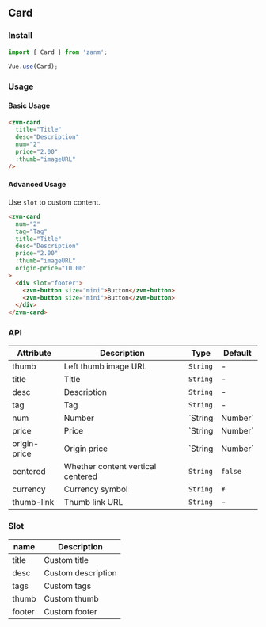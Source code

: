 ## Card

### Install
``` javascript
import { Card } from 'zanm';

Vue.use(Card);
```

### Usage

#### Basic Usage

```html
<zvm-card
  title="Title"
  desc="Description"
  num="2"
  price="2.00"
  :thumb="imageURL"
/>
```

#### Advanced Usage
Use `slot` to custom content.

```html
<zvm-card
  num="2"
  tag="Tag"
  title="Title"
  desc="Description"  
  price="2.00"
  :thumb="imageURL"
  origin-price="10.00"
>
  <div slot="footer">
    <zvm-button size="mini">Button</zvm-button>
    <zvm-button size="mini">Button</zvm-button>
  </div>
</zvm-card>
```

### API

| Attribute | Description | Type | Default |
|-----------|-----------|-----------|-------------|
| thumb | Left thumb image URL | `String` | - |
| title | Title | `String` | - |
| desc | Description | `String` | - |
| tag | Tag | `String` | - |
| num | Number | `String | Number` | - |
| price | Price | `String | Number` | - |
| origin-price | Origin price | `String | Number` | - |
| centered | Whether content vertical centered | `String` | `false` |
| currency | Currency symbol |  `String` | `¥` |
| thumb-link | Thumb link URL | `String` | - |

### Slot

| name | Description |
|-----------|-----------|
| title | Custom title |
| desc | Custom description |
| tags | Custom tags |
| thumb | Custom thumb |
| footer | Custom footer |
